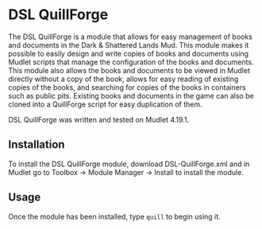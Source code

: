 # DSL QuillForge

The DSL QuillForge is a module that allows for easy management of books and documents in the Dark & Shattered Lands Mud. This module makes it possible to easily design and write copies of books and documents using Mudlet scripts that manage the configuration of the books and documents. This module also allows the books and documents to be viewed in Mudlet directly without a copy of the book, allows for easy reading of existing copies of the books, and searching for copies of the books in containers such as public pits. Existing books and documents in the game can also be cloned into a QuillForge script for easy duplication of them.

DSL QuillForge was written and tested on Mudlet 4.19.1.

## Installation

To install the DSL QuillForge module, download DSL-QuillForge.xml and in Mudlet go to Toolbox -> Module Manager -> Install to install the module.

## Usage

Once the module has been installed, type `quill` to begin using it.
